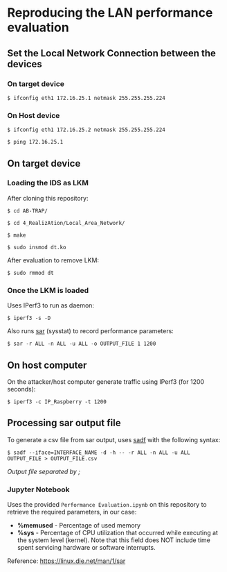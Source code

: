 # Reproducing the LAN performance evaluation

## Set the Local Network Connection between the devices

### On target device

```
$ ifconfig eth1 172.16.25.1 netmask 255.255.255.224
```

### On Host device

```
$ ifconfig eth1 172.16.25.2 netmask 255.255.255.224

$ ping 172.16.25.1

```

## On target device

### Loading the IDS as LKM

After cloning this repository:

```
$ cd AB-TRAP/

$ cd 4_RealizAtion/Local_Area_Network/

$ make

$ sudo insmod dt.ko

```

After evaluation to remove LKM:

```
$ sudo rmmod dt
```

### Once the LKM is loaded

Uses IPerf3 to run as daemon:

```
$ iperf3 -s -D 
```

Also runs [sar](https://linux.die.net/man/1/sar) (sysstat) to record performance parameters:

```
$ sar -r ALL -n ALL -u ALL -o OUTPUT_FILE 1 1200
```

## On host computer
On the attacker/host computer generate traffic using IPerf3 (for 1200 seconds):

```
$ iperf3 -c IP_Raspberry -t 1200
```

## Processing sar output file
To generate a csv file from sar output, uses [sadf](https://linux.die.net/man/1/sadf) with the following syntax:

```
$ sadf --iface=INTERFACE_NAME -d -h -- -r ALL -n ALL -u ALL OUTPUT_FILE > OUTPUT_FILE.csv
```

_Output file separated by ;_

### Jupyter Notebook

Uses the provided ```Performance Evaluation.ipynb``` on this repository to retrieve the required parameters, in our case:

- **%memused** - Percentage of used memory
- **%sys** - Percentage of CPU utilization that occurred while executing at the system level (kernel). Note that this field does NOT include time spent servicing hardware or software interrupts.

Reference: https://linux.die.net/man/1/sar


